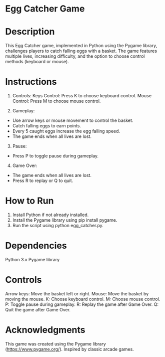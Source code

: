 # Egg Catcher Game
# Description
This Egg Catcher game, implemented in Python using the Pygame library, challenges players to catch falling eggs with a basket. The game features multiple lives, increasing difficulty, and the option to choose control methods (keyboard or mouse).

# Instructions
1) Controls:
Keys Control: Press K to choose keyboard control.
Mouse Control: Press M to choose mouse control.

2) Gameplay:
- Use arrow keys or mouse movement to control the basket.
- Catch falling eggs to earn points.
- Every 5 caught eggs increase the egg falling speed.
- The game ends when all lives are lost.

3) Pause:
- Press P to toggle pause during gameplay.

4) Game Over:
- The game ends when all lives are lost.
- Press R to replay or Q to quit.


# How to Run
1) Install Python if not already installed.
2) Install the Pygame library using pip install pygame.
3) Run the script using python egg_catcher.py.

# Dependencies
Python 3.x
Pygame library

# Controls
Arrow keys: Move the basket left or right.
Mouse: Move the basket by moving the mouse.
K: Choose keyboard control.
M: Choose mouse control.
P: Toggle pause during gameplay.
R: Replay the game after Game Over.
Q: Quit the game after Game Over.

# Acknowledgments
This game was created using the Pygame library (https://www.pygame.org/).
Inspired by classic arcade games.